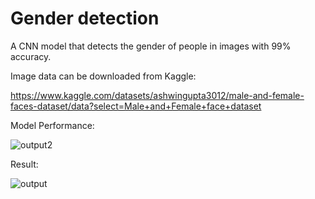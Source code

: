 # Gender detection
A CNN model that detects the gender of people in images with 99% accuracy.

Image data can be downloaded from Kaggle:

https://www.kaggle.com/datasets/ashwingupta3012/male-and-female-faces-dataset/data?select=Male+and+Female+face+dataset

Model Performance:

![output2](https://github.com/user-attachments/assets/485fd37a-2371-4e37-bce1-646301c2f084)

Result:

![output](https://github.com/user-attachments/assets/9903c6be-f1b2-447d-b756-2fb8ccab6463)
